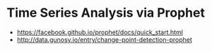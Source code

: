 # Time Series Analysis via Prophet
- https://facebook.github.io/prophet/docs/quick_start.html
- http://data.gunosy.io/entry/change-point-detection-prophet

